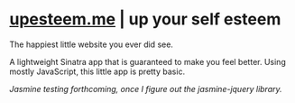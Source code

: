 # [upesteem.me](http://upesteem.me) | up your self esteem

The happiest little website you ever did see.

A lightweight Sinatra app that is guaranteed to make you feel better. Using mostly JavaScript, this little app is pretty basic.

*Jasmine testing forthcoming, once I figure out the jasmine-jquery library.*